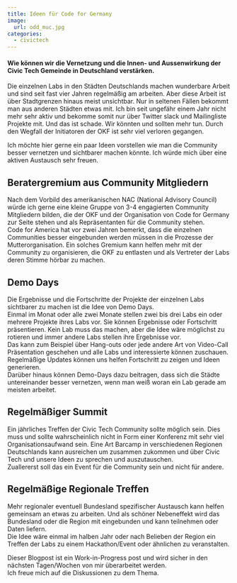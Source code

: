 ```yaml
---
title: Ideen für Code for Germany
image:
  url: odd_muc.jpg
categories:
  - civictech
---
```

#### Wie können wir die Vernetzung und die Innen- und Aussenwirkung der Civic Tech Gemeinde in Deutschland verstärken.
Die einzelnen Labs in den Städten Deutschlands machen wunderbare Arbeit und sind seit fast vier Jahren regelmäßig am arbeiten. 
Aber diese Arbeit ist über Stadtgrenzen hinaus meist unsichtbar. 
Nur in seltenen Fällen bekommt man aus anderen Städten etwas mit. 
Ich bin seit ungefähr einem Jahr nicht mehr sehr aktiv und bekomme somit nur über Twitter slack und Mailingliste Projekte mit. Und das ist schade. 
Wir könnten und sollten mehr tun. 
Durch den Wegfall der Initiatoren der OKF ist sehr viel verloren gegangen. 

Ich möchte hier gerne ein paar Ideen vorstellen wie man die Community besser vernetzen und sichtbarer machen könnte. Ich würde mich über eine aktiven Austausch sehr freuen. 

## Beratergremium aus Community Mitgliedern
Nach dem Vorbild des amerikanischen NAC (National Advisory Council) würde ich gerne eine kleine Gruppe von 3-4 engagierten Community Mitgliedern bilden, die der OKF und der Organisation von Code for Germany zur Seite stehen und als Repräsentanten für die Community stehen.  
Code for America hat vor zwei Jahren bemerkt, dass die einzelnen Communities besser eingebunden werden müssen in die Prozesse der Mutterorganisation. Ein solches Gremium kann helfen mehr mit der Community zu organisieren, die OKF zu entlasten und als Vertreter der Labs deren Stimme hörbar zu machen.

## Demo Days
Die Ergebnisse und die Fortschritte der Projekte der einzelnen Labs sichtbarer zu machen ist die Idee von Demo Days.  
Einmal im Monat oder alle zwei Monate stellen zwei bis drei Labs ein oder mehrere Projekte ihres Labs vor. Sie können Ergebnisse oder Fortschritt präsentieren. Kein Lab muss das machen, aber die Idee wäre möglichst zu rotieren und immer andere Labs stellen ihre Ergebnisse vor.  
Das kann zum Beispiel über Hang-outs oder jede andere Art von Video-Call Präsentation geschehen und alle Labs und interessierte können zuschauen. 
Regelmäßige Updates können uns helfen Fortschritt zu zeigen und Ideen generieren.  
Darüber hinaus können Demo-Days dazu beitragen, dass sich die Städte untereinander besser vernetzen, wenn man weiß woran ein Lab gerade am meisten arbeitet. 


## Regelmäßiger Summit
Ein jährliches Treffen der Civic Tech Community sollte möglich sein. Dies muss und sollte wahrscheinlich nicht in Form einer Konferenz mit sehr viel Organisationsaufwand sein. Eine Art Barcamp in verschiedenen Regionen Deutschlands kann ausreichen um zusammen zukommen und über Civic Tech und unsere Ideen zu sprechen und auszutauschen.   
Zuallererst soll das ein Event für die Community sein und nicht für andere. 

## Regelmäßige Regionale Treffen
Mehr regionaler eventuell Bundesland spezifischer Austausch kann helfen gemeinsam an etwas zu arbeiten. Und als schöner Nebeneffekt wird das Bundesland oder die Region mit eingebunden und kann teilnehmen oder Daten liefern.  
Die Idee wäre einmal im halben Jahr oder nach Belieben der Region  ein Treffen der Labs zu einem Hackathon/Event oder ähnlichen zu veranstalten. 

Dieser Blogpost ist ein Work-in-Progress post und wird sicher in den nächsten Tagen/Wochen von mir überarbeitet werden.  
Ich freue mich auf die Diskussionen zu dem Thema. 
